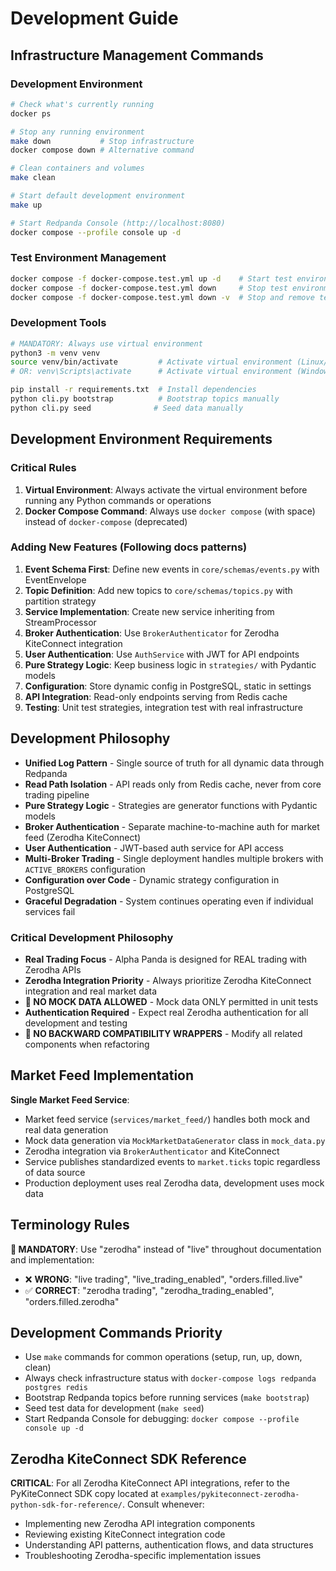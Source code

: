 # Development Guide

## Infrastructure Management Commands

### Development Environment
```bash
# Check what's currently running
docker ps

# Stop any running environment
make down           # Stop infrastructure
docker compose down # Alternative command

# Clean containers and volumes
make clean          

# Start default development environment
make up

# Start Redpanda Console (http://localhost:8080)
docker compose --profile console up -d
```

### Test Environment Management
```bash
docker compose -f docker-compose.test.yml up -d    # Start test environment
docker compose -f docker-compose.test.yml down     # Stop test environment
docker compose -f docker-compose.test.yml down -v  # Stop and remove test volumes
```

### Development Tools
```bash
# MANDATORY: Always use virtual environment
python3 -m venv venv
source venv/bin/activate         # Activate virtual environment (Linux/Mac)
# OR: venv\Scripts\activate      # Activate virtual environment (Windows)

pip install -r requirements.txt  # Install dependencies
python cli.py bootstrap          # Bootstrap topics manually
python cli.py seed              # Seed data manually
```

## Development Environment Requirements

### Critical Rules

1. **Virtual Environment**: Always activate the virtual environment before running any Python commands or operations
2. **Docker Compose Command**: Always use `docker compose` (with space) instead of `docker-compose` (deprecated)

### Adding New Features (Following docs patterns)
1. **Event Schema First**: Define new events in `core/schemas/events.py` with EventEnvelope
2. **Topic Definition**: Add new topics to `core/schemas/topics.py` with partition strategy
3. **Service Implementation**: Create new service inheriting from StreamProcessor
4. **Broker Authentication**: Use `BrokerAuthenticator` for Zerodha KiteConnect integration
5. **User Authentication**: Use `AuthService` with JWT for API endpoints
6. **Pure Strategy Logic**: Keep business logic in `strategies/` with Pydantic models
7. **Configuration**: Store dynamic config in PostgreSQL, static in settings
8. **API Integration**: Read-only endpoints serving from Redis cache
9. **Testing**: Unit test strategies, integration test with real infrastructure

## Development Philosophy

- **Unified Log Pattern** - Single source of truth for all dynamic data through Redpanda
- **Read Path Isolation** - API reads only from Redis cache, never from core trading pipeline
- **Pure Strategy Logic** - Strategies are generator functions with Pydantic models
- **Broker Authentication** - Separate machine-to-machine auth for market feed (Zerodha KiteConnect)
- **User Authentication** - JWT-based auth service for API access
- **Multi-Broker Trading** - Single deployment handles multiple brokers with `ACTIVE_BROKERS` configuration
- **Configuration over Code** - Dynamic strategy configuration in PostgreSQL
- **Graceful Degradation** - System continues operating even if individual services fail

### Critical Development Philosophy
- **Real Trading Focus** - Alpha Panda is designed for REAL trading with Zerodha APIs
- **Zerodha Integration Priority** - Always prioritize Zerodha KiteConnect integration and real market data
- **🚨 NO MOCK DATA ALLOWED** - Mock data ONLY permitted in unit tests
- **Authentication Required** - Expect real Zerodha authentication for all development and testing
- **🚨 NO BACKWARD COMPATIBILITY WRAPPERS** - Modify all related components when refactoring

## Market Feed Implementation

**Single Market Feed Service**: 
- Market feed service (`services/market_feed/`) handles both mock and real data generation
- Mock data generation via `MockMarketDataGenerator` class in `mock_data.py`
- Zerodha integration via `BrokerAuthenticator` and KiteConnect
- Service publishes standardized events to `market.ticks` topic regardless of data source
- Production deployment uses real Zerodha data, development uses mock data

## Terminology Rules

**🚨 MANDATORY**: Use "zerodha" instead of "live" throughout documentation and implementation:
- ❌ **WRONG**: "live trading", "live_trading_enabled", "orders.filled.live"
- ✅ **CORRECT**: "zerodha trading", "zerodha_trading_enabled", "orders.filled.zerodha"

## Development Commands Priority

- Use `make` commands for common operations (setup, run, up, down, clean)
- Always check infrastructure status with `docker-compose logs redpanda postgres redis`
- Bootstrap Redpanda topics before running services (`make bootstrap`)
- Seed test data for development (`make seed`)
- Start Redpanda Console for debugging: `docker compose --profile console up -d`

## Zerodha KiteConnect SDK Reference

**CRITICAL**: For all Zerodha KiteConnect API integrations, refer to the PyKiteConnect SDK copy located at `examples/pykiteconnect-zerodha-python-sdk-for-reference/`. Consult whenever:
- Implementing new Zerodha API integration components
- Reviewing existing KiteConnect integration code
- Understanding API patterns, authentication flows, and data structures
- Troubleshooting Zerodha-specific implementation issues